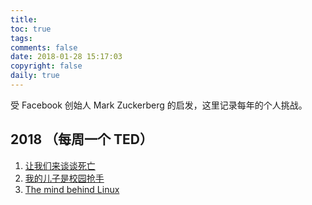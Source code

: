 ```yaml
---
title: 
toc: true
tags: 
comments: false
date: 2018-01-28 15:17:03
copyright: false
daily: true
---
```


受 Facebook 创始人  Mark Zuckerberg 的启发，这里记录每年的个人挑战。

## 2018 （每周一个 TED）

1. [让我们来谈谈死亡](https://www.ted.com/talks/peter_saul_let_s_talk_about_dying) 
2. [我的儿子是校园抢手](https://www.ted.com/talks/sue_klebold_my_son_was_a_columbine_shooter_this_is_my_story)
3. [The mind behind Linux](https://www.ted.com/talks/linus_torvalds_the_mind_behind_linux#t-121539)


